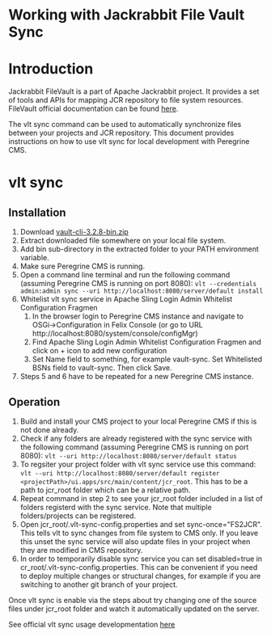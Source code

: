 Working with Jackrabbit File Vault Sync
=====

# Introduction 

Jackrabbit FileVault is a part of Apache Jackrabbit project. It provides a set of tools and APIs for mapping JCR repository to file system resources. FileVault official documentation can be found [here](https://jackrabbit.apache.org/filevault/).

The vlt sync command can be used to automatically synchronize files between your projects and JCR repository. This document provides instructions on how to use vlt sync for local development with Peregrine CMS.

# vlt sync

## Installation

1. Download [vault-cli-3.2.8-bin.zip](http://repo1.maven.org/maven2/org/apache/jackrabbit/vault/vault-cli/3.2.8/vault-cli-3.1.8-bin.zip) 
2. Extract downloaded file somewhere on your local file system.
3. Add bin sub-directory in the extracted folder to your PATH environment variable.
4. Make sure Peregrine CMS is running.
5. Open a command line terminal and run the following command (assuming Peregrine CMS is running on port 8080): `vlt --credentials admin:admin sync --uri http://localhost:8080/server/default install`
6. Whitelist vlt sync service in Apache Sling Login Admin Whitelist Configuration Fragmen
    1. In the browser login to Peregrine CMS instance and navigate to OSGi->Configuration in Felix Console (or go to URL http://localhost:8080/system/console/configMgr)
    2. Find Apache Sling Login Admin Whitelist Configuration Fragmen and click on + icon to add new configuration
    3. Set Name field to something, for example vault-sync. Set Whitelisted BSNs field to vault-sync. Then click Save.
7. Steps 5 and 6 have to be repeated for a new Peregrine CMS instance.

## Operation

1. Build and install your CMS project to your local Peregrine CMS if this is not done already.
2. Check if any folders are already registered with the sync service with the following command (assuming Peregrine CMS is running on port 8080): `vlt --uri http://localhost:8080/server/default status`
3. To regsiter your project folder with vlt sync service use this command: `vlt --uri http://localhost:8080/server/default register <projectPath>/ui.apps/src/main/content/jcr_root`. This has to be a path to jcr_root folder which can be a relative path. 
4. Repeat command in step 2 to see your jcr_root folder included in a list of folders registerd with the sync service. Note that multiple folders/projects can be registered.
5. Open jcr_root/.vlt-sync-config.properties and set sync-once="FS2JCR". This tells vlt to sync changes from file system to CMS only. If you leave this unset the sync service will also update files in your project when they are modified in CMS repository.
6. In order to temporarily disable sync service you can set disabled=true in cr_root/.vlt-sync-config.properties. This can be convenient if you need to deploy multiple changes or structural changes, for example if you are switching to another git branch of your project.

Once vlt sync is enable via the steps about try changing one of the source files under jcr_root folder and watch it automatically updated on the server.

See official vlt sync usage developmentation [here](https://jackrabbit.apache.org/filevault/usage.html)